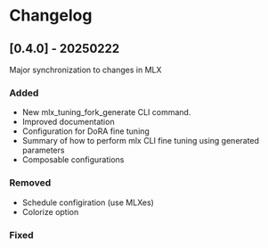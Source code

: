 # Changelog


## [0.4.0] - 20250222

Major synchronization to changes in MLX

### Added
- New mlx_tuning_fork_generate CLI command.
- Improved documentation
- Configuration for DoRA fine tuning 
- Summary of how to perform mlx CLI fine tuning using generated parameters
- Composable configurations  

### Removed
- Schedule configiration (use MLXes)
- Colorize option

### Fixed


